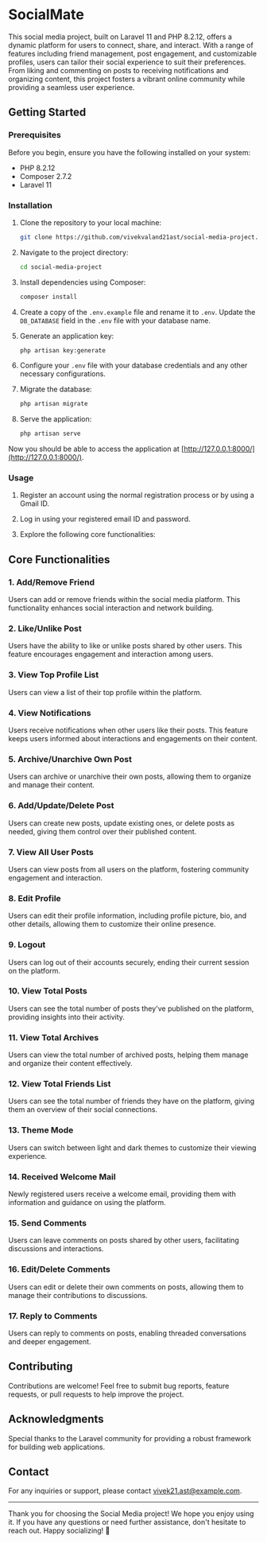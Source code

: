 # SocialMate

This social media project, built on Laravel 11 and PHP 8.2.12, offers a dynamic platform for users to connect, share, and interact. With a range of features including friend management, post engagement, and customizable profiles, users can tailor their social experience to suit their preferences. From liking and commenting on posts to receiving notifications and organizing content, this project fosters a vibrant online community while providing a seamless user experience.

## Getting Started

### Prerequisites

Before you begin, ensure you have the following installed on your system:

- PHP 8.2.12
- Composer 2.7.2
- Laravel 11

### Installation

1. Clone the repository to your local machine:

   ```bash
   git clone https://github.com/vivekvaland21ast/social-media-project.git
   ```

2. Navigate to the project directory:

   ```bash
   cd social-media-project
   ```

3. Install dependencies using Composer:

   ```bash
   composer install
   ```

4. Create a copy of the `.env.example` file and rename it to `.env`. Update the `DB_DATABASE` field in the `.env` file with your database name.

5. Generate an application key:

   ```bash
   php artisan key:generate
   ```

6. Configure your `.env` file with your database credentials and any other necessary configurations.

7. Migrate the database:

   ```bash
   php artisan migrate
   ```

8. Serve the application:

   ```bash
   php artisan serve
   ```

Now you should be able to access the application at [http://127.0.0.1:8000/](http://127.0.0.1:8000/).

### Usage

1. Register an account using the normal registration process or by using a Gmail ID.

2. Log in using your registered email ID and password.

3. Explore the following core functionalities:

## Core Functionalities

### 1. Add/Remove Friend

Users can add or remove friends within the social media platform. This functionality enhances social interaction and network building.

### 2. Like/Unlike Post

Users have the ability to like or unlike posts shared by other users. This feature encourages engagement and interaction among users.

### 3. View Top Profile List

Users can view a list of their top profile within the platform. 

### 4. View Notifications

Users receive notifications when other users like their posts. This feature keeps users informed about interactions and engagements on their content.

### 5. Archive/Unarchive Own Post

Users can archive or unarchive their own posts, allowing them to organize and manage their content.

### 6. Add/Update/Delete Post

Users can create new posts, update existing ones, or delete posts as needed, giving them control over their published content.

### 7. View All User Posts

Users can view posts from all users on the platform, fostering community engagement and interaction.

### 8. Edit Profile

Users can edit their profile information, including profile picture, bio, and other details, allowing them to customize their online presence.

### 9. Logout

Users can log out of their accounts securely, ending their current session on the platform.

### 10. View Total Posts

Users can see the total number of posts they've published on the platform, providing insights into their activity.

### 11. View Total Archives

Users can view the total number of archived posts, helping them manage and organize their content effectively.

### 12. View Total Friends List

Users can see the total number of friends they have on the platform, giving them an overview of their social connections.

### 13. Theme Mode

Users can switch between light and dark themes to customize their viewing experience.

### 14. Received Welcome Mail

Newly registered users receive a welcome email, providing them with information and guidance on using the platform.

### 15. Send Comments

Users can leave comments on posts shared by other users, facilitating discussions and interactions.

### 16. Edit/Delete Comments

Users can edit or delete their own comments on posts, allowing them to manage their contributions to discussions.

### 17. Reply to Comments

Users can reply to comments on posts, enabling threaded conversations and deeper engagement.

## Contributing

Contributions are welcome! Feel free to submit bug reports, feature requests, or pull requests to help improve the project.


## Acknowledgments

Special thanks to the Laravel community for providing a robust framework for building web applications.

## Contact

For any inquiries or support, please contact [vivek21.ast@example.com]([vivek21.ast@example.com).

---

Thank you for choosing the Social Media project! We hope you enjoy using it. If you have any questions or need further assistance, don't hesitate to reach out. Happy socializing! 🎉
